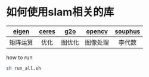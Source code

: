 # 如何使用slam相关的库

<div align="center">

| [eigen](https://github.com/liuqian62/lib_use/tree/main/eigen) | [ceres](https://github.com/liuqian62/lib_use/tree/main/ceres) | [g2o](https://github.com/liuqian62/lib_use/tree/main/g2o) | [opencv](https://github.com/liuqian62/lib_use/tree/main/opencv) | [souphus](https://github.com/liuqian62/lib_use/tree/main/sophus)|
| :---: | :---: |  :---: | :---: |:---: |
| 矩阵运算 | 优化 |图优化 | 图像处理|李代数|
</div>

how to run 
```bash
sh run_all.sh
```
